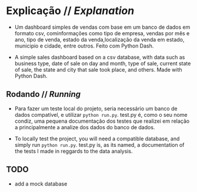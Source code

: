 # Explicação // _Explanation_

- Um dashboard simples de vendas com base em um banco de dados em formato csv, cominformações como tipo de empresa, vendas por mês e ano, tipo de venda, estado da venda,localização da venda em estado, municipio e cidade, entre outros. Feito com Python Dash.

- A simple sales dashboard based on a csv database, with data such as business type, date of sale on day and month, type of sale, current state of sale, the state and city that sale took place, and others. Made with Python Dash.

## Rodando // _Running_

- Para fazer um teste local do projeto, seria necessário um banco de dados compatível, e
  utilizar `python run.py`. test.py é, como o seu nome condiz, uma pequena documentação dos testes que realizei em relação a principalmente a analize dos dados do banco de dados.

- To locally test the project, you will need a compatible database, and simply run `python run.py`. test.py is, as its named, a documentation of the tests I made in reggards to the data analysis.

## TODO

- add a mock database
